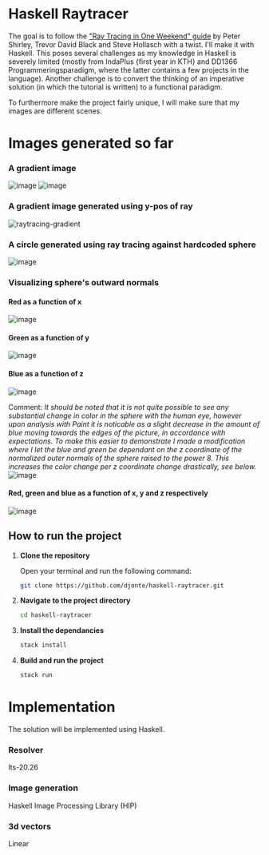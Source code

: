 # Haskell Raytracer

The goal is to follow the ["Ray Tracing in One Weekend" guide](https://raytracing.github.io/books/RayTracingInOneWeekend.html#outputanimage) by Peter Shirley, Trevor David Black and Steve Hollasch with a twist. I'll make it with Haskell. This poses several challenges as my knowledge in Haskell is severely limited (mostly from IndaPlus {first year in KTH} and DD1366 Programmeringsparadigm, where the latter contains a few projects in the language). Another challenge is to convert the thinking of an imperative solution (in which the tutorial is written) to a functional paradigm. 

To furthermore make the project fairly unique, I will make sure that my images are different scenes. 

# Images generated so far
### A gradient image
![image](https://github.com/djonte/haskell-raytracer/assets/90456387/554df427-f38b-481f-aa6b-00ec998beeeb)
![image](https://github.com/djonte/haskell-raytracer/assets/90456387/da414c36-f2cb-4c7c-8c83-736c679c465e)

### A gradient image generated using y-pos of ray
![raytracing-gradient](https://github.com/djonte/haskell-raytracer/assets/90456387/6eee13b6-4ce0-46ba-96df-23885d7fb25d)


### A circle generated using ray tracing against hardcoded sphere
![image](https://github.com/djonte/haskell-raytracer/assets/90456387/bf2aef8f-4df1-414e-8b76-bd9fe61d1779)

### Visualizing sphere's outward normals
#### Red as a function of x
![image](https://github.com/djonte/haskell-raytracer/assets/90456387/8e917853-7fc7-4cee-8424-f33c95a47a4e)

#### Green as a function of y
![image](https://github.com/djonte/haskell-raytracer/assets/90456387/5fa3b322-2121-4e05-b4a9-702094005749)

#### Blue as a function of z
![image](https://github.com/djonte/haskell-raytracer/assets/90456387/67e114a3-e36c-448c-802c-29db4b617b44)

Comment: *It should be noted that it is not quite possible to see any substantial change in color in the sphere with the human eye, however upon analysis with Paint it is noticable as a slight decrease in the amount of blue moving towards the edges of the picture, in accordance with expectations. To make this easier to demonstrate I made a modification where I let the blue and green be dependant on the z coordinate of the normalized outer normals of the sphere raised to the power 8. This increases the color change per z coordinate change drastically, see below.*
![image](https://github.com/djonte/haskell-raytracer/assets/90456387/8390661f-f8e1-466e-9be4-ef2f16751918)


#### Red, green and blue as a function of x, y and z respectively
![image](https://github.com/djonte/haskell-raytracer/assets/90456387/47f05f95-d692-4b4a-aed8-203e97d7213a)


## How to run the project

1. **Clone the repository**

   Open your terminal and run the following command:

   ```bash
   git clone https://github.com/djonte/haskell-raytracer.git
   ```

2. **Navigate to the project directory**
    ```bash
    cd haskell-raytracer
    ```

3. **Install the dependancies**
    ```bash
    stack install
    ```

5. **Build and run the project**
    ```bash
    stack run
    ```



# Implementation
The solution will be implemented using Haskell.
### Resolver
lts-20.26
### Image generation
Haskell Image Processing Library (HIP)
### 3d vectors
Linear
